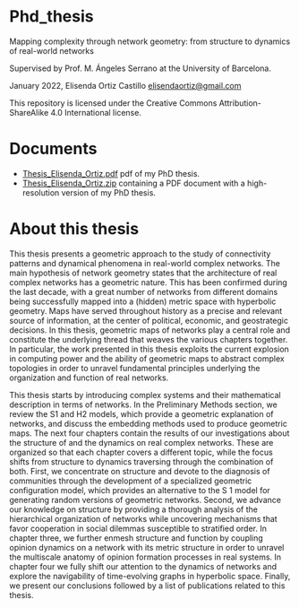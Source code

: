 # Phd_thesis
Mapping complexity through network geometry: from structure to dynamics of real-world networks

Supervised by Prof. M. Ángeles Serrano at the University of Barcelona.

January 2022, Elisenda Ortiz Castillo elisendaortiz@gmail.com

This repository is licensed under the Creative Commons Attribution-ShareAlike 4.0 International license.

# Documents
* [Thesis_Elisenda_Ortiz.pdf](https://github.com/elisendaortiz/Phd_thesis/blob/main/Thesis_Elisenda_Ortiz_compressed.pdf " ") pdf of my PhD thesis.
* [Thesis_Elisenda_Ortiz.zip](https://github.com/elisendaortiz/Phd_thesis/blob/main/Thesis_Elisenda_Ortiz.zip " ") containing a PDF document with a high-resolution version of my PhD thesis.


# About this thesis
This thesis presents a geometric approach to the study of connectivity patterns and dynamical phenomena in real-world complex networks. The main hypothesis of network geometry states that the architecture of real complex networks has a geometric nature. This has been confirmed during the last decade, with a great number of networks from different domains being successfully mapped into a (hidden) metric space with hyperbolic geometry. Maps have served throughout history as a precise and relevant source of information, at the center of political, economic, and geostrategic decisions. In this thesis, geometric maps of networks play a central role and constitute the underlying thread that weaves the various chapters together. In particular, the work presented in this thesis exploits the current explosion in computing power and the ability of geometric maps to abstract complex topologies in order to unravel fundamental principles underlying the organization and function of real networks.

This thesis starts by introducing complex systems and their mathematical description in terms of networks. In the Preliminary Methods section, we review the S1 and H2 models, which provide a geometric explanation of networks, and discuss the embedding methods used to produce geometric maps. The next four chapters contain the results of our investigations about the structure of and the dynamics on real complex networks. These are organized so that each chapter covers a different topic, while the focus shifts from structure to dynamics traversing through the combination of both. First, we concentrate on structure and devote to the diagnosis of communities through the development of a specialized geometric configuration model, which provides an alternative to the S 1 model for generating random versions of geometric networks. Second, we advance our knowledge on structure by providing a thorough analysis of the hierarchical organization of networks while uncovering mechanisms that favor cooperation in social dilemmas susceptible to stratified order. In chapter three, we further enmesh structure and function by coupling opinion dynamics on a network with its metric structure in order to unravel the multiscale anatomy of opinion formation processes in real systems. In chapter four we fully shift our attention to the dynamics of networks and explore the navigability of time-evolving graphs in hyperbolic space. Finally, we present our conclusions followed by a list of publications related to this thesis.
